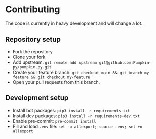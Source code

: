 # Contributing

The code is currently in heavy development and will change a lot.

## Repository setup

- Fork the repository
- Clone your fork
- Add upstream: `git remote add upstream git@github.com:Pumpkin-py/pumpkin.py.git`
- Create your feature branch: `git checkout main && git branch my-feature && git checkout my-feature`
- Open your pull requests from this branch.

## Development setup

- Install bot packages: `pip3 install -r requirements.txt`
- Install dev packages: `pip3 install -r requirements-dev.txt`
- Enable pre-commit: `pre-commit install`
- Fill and load `.env` file: `set -o allexport; source .env; set +o allexport`
